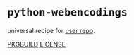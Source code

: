 # `python-webencodings`

universal recipe for [user repo](../themartiancompany/ur).

[PKGBUILD](PKGBUILD)
[LICENSE](COPYING)
